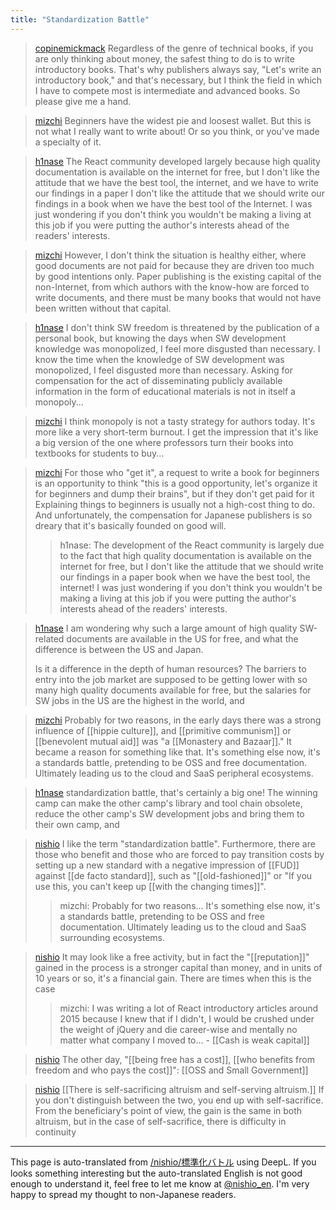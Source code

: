 ```yaml
---
title: "Standardization Battle"
---
```


> [copinemickmack](https://x.com/copinemickmack/status/1831937869868626113) Regardless of the genre of technical books, if you are only thinking about money, the safest thing to do is to write introductory books. That's why publishers always say, "Let's write an introductory book," and that's necessary, but I think the field in which I have to compete most is intermediate and advanced books. So please give me a hand.


> [mizchi](https://x.com/mizchi/status/1832048993536540858) Beginners have the widest pie and loosest wallet. But this is not what I really want to write about! Or so you think, or you've made a specialty of it.

> [h1nase](https://x.com/h1nase/status/1832412889464164610) The React community developed largely because high quality documentation is available on the internet for free, but I don't like the attitude that we have the best tool, the internet, and we have to write our findings in a paper I don't like the attitude that we should write our findings in a book when we have the best tool of the Internet.
>  I was just wondering if you don't think you wouldn't be making a living at this job if you were putting the author's interests ahead of the readers' interests.

> [mizchi](https://x.com/mizchi/status/1832414089756471773) However, I don't think the situation is healthy either, where good documents are not paid for because they are driven too much by good intentions only.
>  Paper publishing is the existing capital of the non-Internet, from which authors with the know-how are forced to write documents, and there must be many books that would not have been written without that capital.

> [h1nase](https://x.com/h1nase/status/1832416495454056673) I don't think SW freedom is threatened by the publication of a personal book, but knowing the days when SW development knowledge was monopolized, I feel more disgusted than necessary. I know the time when the knowledge of SW development was monopolized, I feel disgusted more than necessary.
>  Asking for compensation for the act of disseminating publicly available information in the form of educational materials is not in itself a monopoly...

> [mizchi](https://x.com/mizchi/status/1832417261954724093) I think monopoly is not a tasty strategy for authors today. It's more like a very short-term burnout. I get the impression that it's like a big version of the one where professors turn their books into textbooks for students to buy...


> [mizchi](https://x.com/mizchi/status/1832415270524350593) For those who "get it", a request to write a book for beginners is an opportunity to think "this is a good opportunity, let's organize it for beginners and dump their brains", but if they don't get paid for it Explaining things to beginners is usually not a high-cost thing to do. And unfortunately, the compensation for Japanese publishers is so dreary that it's basically founded on good will.
>  >h1nase: The development of the React community is largely due to the fact that high quality documentation is available on the internet for free, but I don't like the attitude that we should write our findings in a paper book when we have the best tool, the internet!
>  I was just wondering if you don't think you wouldn't be making a living at this job if you were putting the author's interests ahead of the readers' interests.

> [h1nase](https://x.com/h1nase/status/1832417863413727371) I am wondering why such a large amount of high quality SW-related documents are available in the US for free, and what the difference is between the US and Japan.
>
>  Is it a difference in the depth of human resources?
>  The barriers to entry into the job market are supposed to be getting lower with so many high quality documents available for free, but the salaries for SW jobs in the US are the highest in the world, and

> [mizchi](https://x.com/mizchi/status/1832419319126618473) Probably for two reasons, in the early days there was a strong influence of [[hippie culture]], and [[primitive communism]] or [[benevolent mutual aid]] was "a [[Monastery and Bazaar]]." It became a reason for something like that.
>  It's something else now, it's a standards battle, pretending to be OSS and free documentation. Ultimately leading us to the cloud and SaaS peripheral ecosystems.

> [h1nase](https://x.com/h1nase/status/1832421522524533132) standardization battle, that's certainly a big one!
>  The winning camp can make the other camp's library and tool chain obsolete, reduce the other camp's SW development jobs and bring them to their own camp, and


> [nishio](https://x.com/nishio/status/1832450924864008423) I like the term "standardization battle". Furthermore, there are those who benefit and those who are forced to pay transition costs by setting up a new standard with a negative impression of [[FUD]] against [[de facto standard]], such as "[[old-fashioned]]" or "If you use this, you can't keep up [[with the changing times]]".
>  >mizchi: Probably for two reasons... It's something else now, it's a standards battle, pretending to be OSS and free documentation. Ultimately leading us to the cloud and SaaS surrounding ecosystems.

> [nishio](https://x.com/nishio/status/1832567001304461354) It may look like a free activity, but in fact the "[[reputation]]" gained in the process is a stronger capital than money, and in units of 10 years or so, it's a financial gain. There are times when this is the case
>  >mizchi: I was writing a lot of React introductory articles around 2015 because I knew that if I didn't, I would be crushed under the weight of jQuery and die career-wise and mentally no matter what company I moved to...
    - [[Cash is weak capital]]

> [nishio](https://x.com/nishio/status/1832567510702682184) The other day, "[[being free has a cost]], [[who benefits from freedom and who pays the cost]]": [[OSS and Small Government]]

> [nishio](https://x.com/nishio/status/1832568342663852423)  [[There is self-sacrificing altruism and self-serving altruism.]]
>  If you don't distinguish between the two, you end up with self-sacrifice. From the beneficiary's point of view, the gain is the same in both altruism, but in the case of self-sacrifice, there is difficulty in continuity

---
This page is auto-translated from [/nishio/標準化バトル](https://scrapbox.io/nishio/標準化バトル) using DeepL. If you looks something interesting but the auto-translated English is not good enough to understand it, feel free to let me know at [@nishio_en](https://twitter.com/nishio_en). I'm very happy to spread my thought to non-Japanese readers.